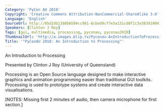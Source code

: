 ```yaml
---
Category: 'PyCon AU 2010'
Copyright: 'Creative Commons Attribution-NonCommercial-ShareAlike 3.0'
Language: 'English'
SourceUrl: http://05d2db1380b6504cc981-8cbed8cf7e3a131cd8f1c3e383d10041.r93.cf2.rackcdn.com/pycon-au-2010/457_pyconau-2010-an-introduction-to-processing.flv
Speakers: [Clinton J Roy]
Tags: [gui, multimedia, processing, pyconau, pyconau2010]
ThumbnailUrl: 'http://a.images.blip.tv/Pyconau-AnIntroductionToProcessing388.png'
Title: '"PyConAU 2010: An Introduction to Processing"'
---
```

An Introduction to Processing

Presented by Clinton J Roy (University of Queensland)

Processing is an Open Source language designed to make interactive graphics
and animation programming easier than traditional GUI toolkits. Processing is
used to prototype systems and create interactive data visualisations.

[NOTES: Missing first 2 minutes of audio, then camera microphone for first
section.]

